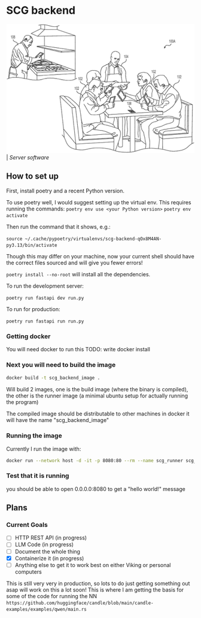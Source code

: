 # SCG backend
![A picture of a waiter (in the style of a patent iamge](logo.png)
   | *Server software*

## How to set up

First, install poetry and a recent Python version.

To use poetry well, I would suggest setting up the virtual env. This requires running the commands:
`poetry env use <your Python version>`
`poetry env activate`

Then run the command that it shows, e.g.:

`source ~/.cache/pypoetry/virtualenvs/scg-backend-qOx8M4AN-py3.13/bin/activate`

Though this may differ on your machine, now your current shell should have the correct files
sourced and will give you fewer errors!

`poetry install --no-root` will install all the dependencies.

To run the development server:

`poetry run fastapi dev run.py`

To run for production:

`poetry run fastapi run run.py`

### Getting docker 
You will need docker to run this TODO: write docker install

### Next you will need to build the image

```sh
docker build -t scg_backend_image .
```
Will build 2 images, one is the build image (where the binary is compiled), the other is the runner image (a minimal ubuntu setup for actually running the program)

The compiled image should be distributable to other machines in docker it will have the name "scg_backend_image"

### Running the image
Currently I run the image with:
```sh
docker run --network host -d -it -p 8080:80 --rm --name scg_runner scg_backend_image:latest
```

### Test that it is running
you should be able to open 0.0.0.0:8080 to get a "hello world!" message

## Plans
### Current Goals
- [ ] HTTP REST API (in progress)
- [ ] LLM Code (in progress)
- [ ] Document the whole thing
- [x] Containerize it (in progress)
- [ ] Anything else to get it to work best on either Viking or personal computers

This is still very very in production, so lots to do just getting something out asap will work on this a lot soon!
This is where I am getting the basis for some of the code for running the NN 
`https://github.com/huggingface/candle/blob/main/candle-examples/examples/qwen/main.rs`

